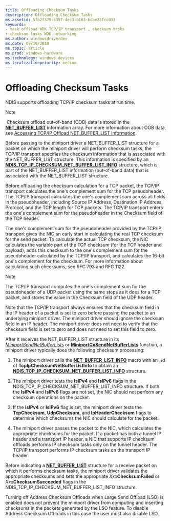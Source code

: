 ```yaml
---
title: Offloading Checksum Tasks
description: Offloading Checksum Tasks
ms.assetid: 5fb2f379-c357-4ec3-b103-bdbe23fcc033
keywords:
- task offload WDK TCP/IP transport , checksum tasks
- checksum tasks WDK networking
ms.author: windowsdriverdev
ms.date: 09/19/2018
ms.topic: article
ms.prod: windows-hardware
ms.technology: windows-devices
ms.localizationpriority: medium
---
```


# Offloading Checksum Tasks

NDIS supports offloading TCP/IP checksum tasks at run time.

> [!NOTE]
> Checksum offload out-of-band (OOB) data is stored in the [**NET\_BUFFER\_LIST**](https://msdn.microsoft.com/library/windows/hardware/ff568388) information array. For more information about OOB data, see [Accessing TCP/IP Offload NET\_BUFFER\_LIST Information](accessing-tcp-ip-offload-net-buffer-list-information.md).

Before passing to the miniport driver a NET\_BUFFER\_LIST structure for a packet on which the miniport driver will perform checksum tasks, the TCP/IP transport specifies the checksum information that is associated with the NET\_BUFFER\_LIST structure. This information is specified by an [**NDIS\_TCP\_IP\_CHECKSUM\_NET\_BUFFER\_LIST\_INFO**](https://msdn.microsoft.com/library/windows/hardware/ff567877) structure, which is part of the NET\_BUFFER\_LIST information (out-of-band data) that is associated with the NET\_BUFFER\_LIST structure.

Before offloading the checksum calculation for a TCP packet, the TCP/IP transport calculates the one's complement sum for the TCP pseudoheader. The TCP/IP transport calculates the one's complement sum across all fields in the pseudoheader, including Source IP Address, Destination IP Address, Protocol, and the TCP length for TCP packets. The TCP/IP transport enters the one's complement sum for the pseudoheader in the Checksum field of the TCP header.

The one's complement sum for the pseudoheader provided by the TCP/IP transport gives the NIC an early start in calculating the real TCP checksum for the send packet. To calculate the actual TCP checksum, the NIC calculates the variable part of the TCP checksum (for the TCP header and payload), adds this checksum to the one's complement sum for the pseudoheader calculated by the TCP/IP transport, and calculates the 16-bit one's complement for the checksum. For more information about calculating such checksums, see RFC 793 and RFC 1122.

> [!NOTE]
> The TCP/IP transport computes the one's complement sum for the pseudoheader of a UDP packet using the same steps as it does for a TCP packet, and stores the value in the Checksum field of the UDP header.

Note that the TCP/IP transport always ensures that the checksum field in the IP header of a packet is set to zero before passing the packet to an underlying miniport driver. The miniport driver should ignore the checksum field in an IP header. The miniport driver does not need to verify that the checksum field is set to zero and does not need to set this field to zero.

After it receives the NET\_BUFFER\_LIST structure in its [*MiniportSendNetBufferLists*](https://msdn.microsoft.com/library/windows/hardware/ff559440) or [**MiniportCoSendNetBufferLists**](https://msdn.microsoft.com/library/windows/hardware/ff559365) function, a miniport driver typically does the following checksum processing:

1.  The miniport driver calls the [**NET\_BUFFER\_LIST\_INFO**](https://msdn.microsoft.com/library/windows/hardware/ff568401) macro with an *\_Id* of **TcpIpChecksumNetBufferListInfo** to obtain an [**NDIS\_TCP\_IP\_CHECKSUM\_NET\_BUFFER\_LIST\_INFO**](https://msdn.microsoft.com/library/windows/hardware/ff567877) structure.

2.  The miniport driver tests the **IsIPv4** and **IsIPv6** flags in the NDIS\_TCP\_IP\_CHECKSUM\_NET\_BUFFER\_LIST\_INFO structure. If both the **IsIPv4** and **IsIPv6** flags are not set, the NIC should not perform any checksum operations on the packet.

3.  If the **IsIPv4** or **IsIPv6** flag is set, the miniport driver tests the **TcpChecksum**, **UdpChecksum**, and **IpHeaderChecksum** flags to determine which checksums the NIC should calculate for the packet.

4.  The miniport driver passes the packet to the NIC, which calculates the appropriate checksums for the packet. If a packet has both a tunnel IP header and a transport IP header, a NIC that supports IP checksum offloads performs IP checksum tasks only on the tunnel header. The TCP/IP transport performs IP checksum tasks on the transport IP header.

Before indicating a [**NET\_BUFFER\_LIST**](https://msdn.microsoft.com/library/windows/hardware/ff568388) structure for a receive packet on which it performs checksum tasks, the miniport driver validates the appropriate checksums and sets the appropriate *Xxx***ChecksumFailed** or *Xxx***ChecksumSucceeded** flags in the NDIS\_TCP\_IP\_CHECKSUM\_NET\_BUFFER\_LIST\_INFO structure.

Turning off Address Checksum Offloads when Large Send Offload (LSO) is enabled does not prevent the miniport driver from computing and inserting checksums in the packets generated by the LSO feature. To disable Address Checksum Offloads in this case the user must also disable LSO.

 

 






